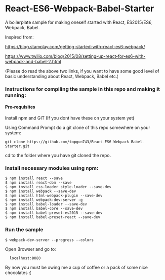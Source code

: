 # React-ES6-Webpack-Babel-Starter
A boilerplate sample for making oneself started with React, ES2015/ES6, Webpack, Babel.

Inspired from:

https://blog.stamplay.com/getting-started-with-react-es6-webpack/

https://www.twilio.com/blog/2015/08/setting-up-react-for-es6-with-webpack-and-babel-2.html

(Please do read the above two links, if you want to have some good level of basic understanding about React, Webpack, Babel etc.)

### Instructions for compiling the sample in this repo and making it running:

#### Pre-requisites

Install npm and GIT (If you dont have these on your system yet)

Using Command Prompt do a git clone of this repo somewhere on your system:

```git clone https://github.com/topgun743/React-ES6-Webpack-Babel-Starter.git```

cd to the folder where you have git cloned the repo.

### Install necessary modules using npm:

```
$ npm install react --save
$ npm install react-dom --save
$ npm install css-loader style-loader --save-dev
$ npm install webpack --save-dev
$ npm install html-webpack-plugin --save-dev
$ npm install webpack-dev-server -g
$ npm install babel-loader --save-dev 
$ npm install babel-core --save-dev 
$ npm install babel-preset-es2015 --save-dev 
$ npm install babel-preset-react --save-dev 
```

### Run the sample

```
$ webpack-dev-server --progress --colors
```

Open Browser and go to:

```
  localhost:8080
```


By now you must be owing me a cup of coffee or a pack of some nice chocolates :)






